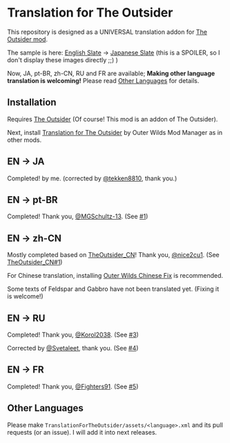 # Translation for The Outsider

This repository is designed as a UNIVERSAL translation addon for [The Outsider mod](https://outerwildsmods.com/mods/theoutsider/).

The sample is here: [English Slate](fig/screenshot_slate_english.png) -> [Japanese Slate](fig/screenshot_slate_japanese.png) (this is a SPOILER, so I don't display these images directly ;;) )

Now, JA, pt-BR, zh-CN, RU and FR are available;
**Making other language translation is welcoming!** Please read [Other Languages](#other-languages) for details.

## Installation

Requires [The Outsider](https://outerwildsmods.com/mods/theoutsider/) (Of course! This mod is an addon of The Outsider).

Next, install [Translation for The Outsider](https://outerwildsmods.com/mods/translationfortheoutsider/) by Outer Wilds Mod Manager as in other mods.

## EN -> JA

Completed! by me. (corrected by [@tekken8810](https://twitter.com/tekken8810), thank you.)

## EN -> pt-BR

Completed! Thank you, [@MGSchultz-13](https://github.com/MGSchultz-13). (See [#1](https://github.com/TRSasasusu/TranslationForTheOutsider/issues/1))

## EN -> zh-CN

Mostly completed based on [TheOutsider_CN](https://github.com/nice2cu1/TheOutsider_CN)! Thank you, [@nice2cu1](https://github.com/nice2cu1). (See [TheOutsider_CN#1](https://github.com/nice2cu1/TheOutsider_CN/issues/1))

For Chinese translation, installing [Outer Wilds Chinese Fix](https://outerwildsmods.com/mods/outerwildschinesefix/) is recommended.

Some texts of Feldspar and Gabbro have not been translated yet. (Fixing it is welcome!)

## EN -> RU

Completed! Thank you, [@Korol2038](https://github.com/Korol2038). (See [#3](https://github.com/TRSasasusu/TranslationForTheOutsider/issues/3))

Corrected by [@Svetaleet](https://github.com/Svetaleet), thank you. (See [#4](https://github.com/TRSasasusu/TranslationForTheOutsider/issues/4))

## EN -> FR

Completed! Thank you, [@Fighters91](https://github.com/Fighters91). (See [#5](https://github.com/TRSasasusu/TranslationForTheOutsider/pull/5))

## Other Languages

Please make `TranslationForTheOutsider/assets/<language>.xml` and its pull requests (or an issue). I will add it into next releases.
